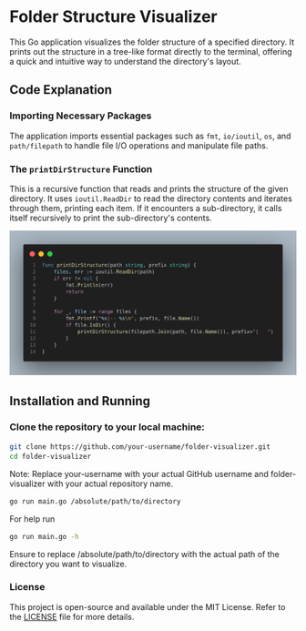 # Folder Structure Visualizer

This Go application visualizes the folder structure of a specified directory. It prints out the structure in a tree-like format directly to the terminal, offering a quick and intuitive way to understand the directory's layout.

## Code Explanation

### Importing Necessary Packages
The application imports essential packages such as `fmt`, `io/ioutil`, `os`, and `path/filepath` to handle file I/O operations and manipulate file paths.

### The `printDirStructure` Function
This is a recursive function that reads and prints the structure of the given directory. It uses `ioutil.ReadDir` to read the directory contents and iterates through them, printing each item. If it encounters a sub-directory, it calls itself recursively to print the sub-directory's contents.

![Screenshot of the code](code_.png)

## Installation and Running

### Clone the repository to your local machine:
```sh
git clone https://github.com/your-username/folder-visualizer.git
cd folder-visualizer
```
Note: Replace your-username with your actual GitHub username and folder-visualizer with your actual repository name.

```sh
go run main.go /absolute/path/to/directory
```
For help run
```sh
go run main.go -h
```
Ensure to replace /absolute/path/to/directory with the actual path of the directory you want to visualize.

### License
This project is open-source and available under the MIT License. Refer to the [LICENSE](https://github.com/git/git-scm.com/blob/main/MIT-LICENSE.txt) file for more details.